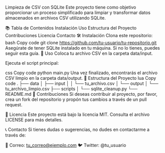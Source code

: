 Limpieza de CSV con SQLite
Este proyecto tiene como objetivo proporcionar un proceso simplificado para limpiar y transformar datos almacenados en archivos CSV utilizando SQLite.

📚 Tabla de Contenidos
Instalación
Uso
Estructura del Proyecto
Contribuciones
Licencia
Contacto
🛠️ Instalación
Clona este repositorio:
bash
Copy code
git clone https://github.com/tu-usuario/tu-repositorio.git
Asegúrate de tener SQLite instalado en tu máquina. Si no lo tienes, puedes seguir esta guía.
🚀 Uso
Coloca tu archivo CSV en la carpeta data/input.

Ejecuta el script principal:

css
Copy code
python main.py
Una vez finalizado, encontrarás el archivo CSV limpio en la carpeta data/output.
📁 Estructura del Proyecto
lua
Copy code
.
├── data
│   ├── input
│   │   └── tu_archivo.csv
│   └── output
│       └── tu_archivo_limpio.csv
├── scripts
│   └── sqlite_cleanup.py
└── README.md
👥 Contribuciones
Si deseas contribuir al proyecto, por favor, crea un fork del repositorio y propón tus cambios a través de un pull request.

📜 Licencia
Este proyecto está bajo la licencia MIT. Consulta el archivo LICENSE para más detalles.

📞 Contacto
Si tienes dudas o sugerencias, no dudes en contactarme a través de:

📧 Correo: tu_correo@ejemplo.com
🐦 Twitter: @tu_usuario